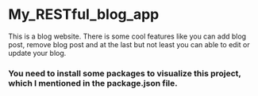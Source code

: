 # My_RESTful_blog_app 
This is a blog website. There is some cool features like you can add blog post, remove blog post and at the last but not least  you can able to edit or update  your blog. 

### You need to install some packages to visualize this project, which I mentioned in the package.json file. 
